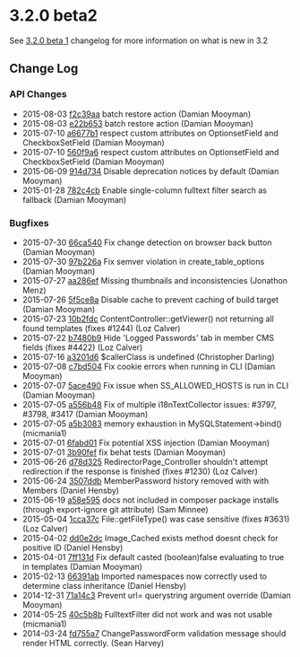 # 3.2.0 beta2

See [3.2.0 beta 1](3.2.0-beta1) changelog for more information on what is new in 3.2
<!--- Changes below this line will be automatically regenerated -->

## Change Log

### API Changes

 * 2015-08-03 [f2c39aa](https://github.com/silverstripe/silverstripe-framework/commit/f2c39aac200f50157d9163b825ea7a7dd1f7aa18) batch restore action (Damian Mooyman)
 * 2015-08-03 [e22b653](https://github.com/silverstripe/silverstripe-cms/commit/e22b653e06207bfdc0b36ac7a9e6be250e10bde8) batch restore action (Damian Mooyman)
 * 2015-07-10 [a6677b1](https://github.com/silverstripe/silverstripe-cms/commit/a6677b1653cf338d66b8b6d1e4d5b14d66250c0e) respect custom attributes on OptionsetField and CheckboxSetField (Damian Mooyman)
 * 2015-07-10 [560f9a6](https://github.com/silverstripe/silverstripe-framework/commit/560f9a6e39df4f09dfe4bed5978f6dcddc0bb299) respect custom attributes on OptionsetField and CheckboxSetField (Damian Mooyman)
 * 2015-06-09 [914d734](https://github.com/silverstripe/silverstripe-framework/commit/914d734df004947eb869de2abb6fb2fc463be574) Disable deprecation notices by default (Damian Mooyman)
 * 2015-01-28 [782c4cb](https://github.com/silverstripe/silverstripe-framework/commit/782c4cbf6f5cde2fa4d45cdbd17552773a67f88f) Enable single-column fulltext filter search as fallback (Damian Mooyman)

### Bugfixes

 * 2015-07-30 [66ca540](https://github.com/silverstripe/silverstripe-framework/commit/66ca5405d0cb8116e5cdf5f886b96d321b20477c) Fix change detection on browser back button (Damian Mooyman)
 * 2015-07-30 [97b226a](https://github.com/silverstripe/silverstripe-framework/commit/97b226abe023bbc059633cd944ff04c281a675a8) Fix semver violation in create_table_options (Damian Mooyman)
 * 2015-07-27 [aa286ef](https://github.com/silverstripe/silverstripe-framework/commit/aa286ef7d77d78cde1aaedb2eca5b3c07803366b) Missing thumbnails and inconsistencies (Jonathon Menz)
 * 2015-07-26 [5f5ce8a](https://github.com/silverstripe/silverstripe-framework/commit/5f5ce8a82c2bb1a29f9f8b7011d5cd990c34f128) Disable cache to prevent caching of build target (Damian Mooyman)
 * 2015-07-23 [10b2fdc](https://github.com/silverstripe/silverstripe-cms/commit/10b2fdc3181310ec3ca75361852deca57ccbbe4c) ContentController::getViewer() not returning all found templates (fixes #1244) (Loz Calver)
 * 2015-07-22 [b7480b9](https://github.com/silverstripe/silverstripe-framework/commit/b7480b92a9c734058135a3259a1c4432c6bb474d) Hide 'Logged Passwords' tab in member CMS fields (fixes #4422) (Loz Calver)
 * 2015-07-16 [a3201d6](https://github.com/silverstripe/silverstripe-framework/commit/a3201d6ed9967179aa020802e6fb88d2a6a0e37e) $callerClass is undefined (Christopher Darling)
 * 2015-07-08 [c7bd504](https://github.com/silverstripe/silverstripe-framework/commit/c7bd50427a4e0ad446502547b81648d78d354062) Fix cookie errors when running in CLI (Damian Mooyman)
 * 2015-07-07 [5ace490](https://github.com/silverstripe/silverstripe-framework/commit/5ace4905c90be1373f49dbb0e1a579b279786a1c) Fix issue when SS_ALLOWED_HOSTS is run in CLI (Damian Mooyman)
 * 2015-07-05 [a556b48](https://github.com/silverstripe/silverstripe-framework/commit/a556b4854a44b9dfe86c40140ec03d781d354d19) Fix of multiple i18nTextCollector issues: #3797, #3798, #3417 (Damian Mooyman)
 * 2015-07-05 [a5b3083](https://github.com/silverstripe/silverstripe-framework/commit/a5b3083dccaedf6a78a5bfd5ecfc5d12ca7cdfba) memory exhaustion in MySQLStatement-&gt;bind() (micmania1)
 * 2015-07-01 [6fabd01](https://github.com/silverstripe/silverstripe-framework/commit/6fabd0122be37faa671923b534a74e5684d58220) Fix potential XSS injection (Damian Mooyman)
 * 2015-07-01 [3b90fef](https://github.com/silverstripe/silverstripe-cms/commit/3b90fef04f914aa6d4a43322771ea1d6b3329af2) fix behat tests (Damian Mooyman)
 * 2015-06-26 [d78d325](https://github.com/silverstripe/silverstripe-cms/commit/d78d3250736c5d2f48c5cfc1690fba8b98cc222b) RedirectorPage_Controller shouldn't attempt redirection if the response is finished (fixes #1230) (Loz Calver)
 * 2015-06-24 [3507ddb](https://github.com/silverstripe/silverstripe-framework/commit/3507ddb0e8f85cb2a2cb20595590b1c89cc27c67) MemberPassword history removed with with Members (Daniel Hensby)
 * 2015-06-19 [a58e595](https://github.com/silverstripe/silverstripe-framework/commit/a58e59565b7b092451b084643d58ddb6ccfbee31) docs not included in composer package installs (through export-ignore git attribute) (Sam Minnee)
 * 2015-05-04 [1cca37c](https://github.com/silverstripe/silverstripe-framework/commit/1cca37c9082ef53f02633d1bdac27f4a815d4208) File::getFileType() was case sensitive (fixes #3631) (Loz Calver)
 * 2015-04-02 [dd0e2dc](https://github.com/silverstripe/silverstripe-framework/commit/dd0e2dc36200e3931923693c2b9dc978aea99825) Image_Cached exists method doesnt check for positive ID (Daniel Hensby)
 * 2015-04-01 [7ff131d](https://github.com/silverstripe/silverstripe-framework/commit/7ff131daa76d345cff90410469accdcca9049cf1) Fix default casted (boolean)false evaluating to true in templates (Damian Mooyman)
 * 2015-02-13 [66391ab](https://github.com/silverstripe/silverstripe-framework/commit/66391ab57ad49c2a40bad59fc1fc9e1f12e39d97) Imported namespaces now correctly used to determine class inheritance (Daniel Hensby)
 * 2014-12-31 [71a14c3](https://github.com/silverstripe/silverstripe-framework/commit/71a14c30352e69e4c0ac59e5ea72e1da0c79009b) Prevent url= querystring argument override (Damian Mooyman)
 * 2014-05-25 [40c5b8b](https://github.com/silverstripe/silverstripe-framework/commit/40c5b8b6758676a3e2a5daf3c438a7720c49baaf) FulltextFilter did not work and was not usable (micmania1)
 * 2014-03-24 [fd755a7](https://github.com/silverstripe/silverstripe-framework/commit/fd755a7ff9de69802f04763570f69e4c3b68c08c) ChangePasswordForm validation message should render HTML correctly. (Sean Harvey)
